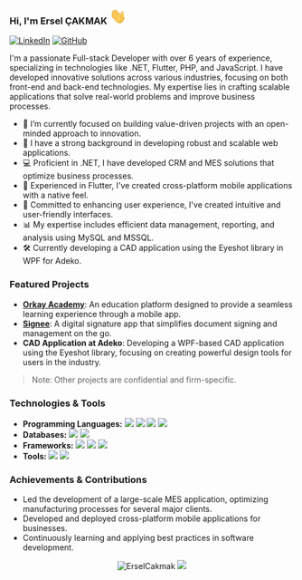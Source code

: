 ### Hi, I'm Ersel ÇAKMAK <img src="https://github.com/Parply/Parply/blob/master/.github/Hi.gif?raw=true" width="30px">

[![LinkedIn](https://img.shields.io/badge/-LinkedIn-blue?style=flat&logo=Linkedin&logoColor=white&link=https://www.linkedin.com/in/erselcakmak/)](https://www.linkedin.com/in/erselcakmak/)
[![GitHub](https://img.shields.io/badge/-GitHub-181717?style=flat&logo=github)](https://github.com/erselcakmak)

I'm a passionate Full-stack Developer with over 6 years of experience, specializing in technologies like .NET, Flutter, PHP, and JavaScript. I have developed innovative solutions across various industries, focusing on both front-end and back-end technologies. My expertise lies in crafting scalable applications that solve real-world problems and improve business processes.

- 🌱 I’m currently focused on building value-driven projects with an open-minded approach to innovation.
- 🚀 I have a strong background in developing robust and scalable web applications.
- 💻 Proficient in .NET, I have developed CRM and MES solutions that optimize business processes.
- 📱 Experienced in Flutter, I've created cross-platform mobile applications with a native feel.
- 🌟 Committed to enhancing user experience, I've created intuitive and user-friendly interfaces.
- 📊 My expertise includes efficient data management, reporting, and analysis using MySQL and MSSQL.
- 🛠️ Currently developing a CAD application using the Eyeshot library in WPF for Adeko.

### Featured Projects

- **[Orkay Academy](https://play.google.com/store/apps/details?id=com.orkay.academy&hl=tr)**: An education platform designed to provide a seamless learning experience through a mobile app.
- **[Signee](https://play.google.com/store/apps/details?id=com.signee.app&hl=tr)**: A digital signature app that simplifies document signing and management on the go.
- **CAD Application at Adeko**: Developing a WPF-based CAD application using the Eyeshot library, focusing on creating powerful design tools for users in the industry.

> Note: Other projects are confidential and firm-specific.

### Technologies & Tools
- **Programming Languages:** <img src="https://img.shields.io/badge/-.NET-512BD4?style=for-the-badge&logo=.net" /> <img src="https://img.shields.io/badge/-Flutter-02569B?style=for-the-badge&logo=flutter" /> <img src="https://img.shields.io/badge/-PHP-777BB4?style=for-the-badge&logo=php&logoColor=white" /> <img src="https://img.shields.io/badge/-JavaScript-F7DF1E?style=for-the-badge&logo=javascript&logoColor=black" />
- **Databases:** <img src="https://img.shields.io/badge/-MySQL-4479A1?style=for-the-badge&logo=mysql&logoColor=white" /> <img src="https://img.shields.io/badge/-MSSQL-CC2927?style=for-the-badge&logo=microsoft-sql-server&logoColor=white" />
- **Frameworks:** <img src="https://img.shields.io/badge/-.NET_Framework-512BD4?style=for-the-badge&logo=.net" /> <img src="https://img.shields.io/badge/-Flutter-02569B?style=for-the-badge&logo=flutter" /> <img src="https://img.shields.io/badge/-Git-F05032?style=for-the-badge&logo=git&logoColor=white" />
- **Tools:** <img src="https://img.shields.io/badge/-Visual_Studio-5C2D91?style=for-the-badge&logo=visual-studio" /> <img src="https://img.shields.io/badge/-VS_Code-007ACC?style=for-the-badge&logo=visual-studio-code&logoColor=white" />

### Achievements & Contributions
- Led the development of a large-scale MES application, optimizing manufacturing processes for several major clients.
- Developed and deployed cross-platform mobile applications for businesses.
- Continuously learning and applying best practices in software development.

<p align="center">
<img src="https://komarev.com/ghpvc/?username=ErselCakmak" alt="ErselCakmak" />
<a href="https://github.com/ErselCakmak/"><img src="https://img.shields.io/github/last-commit/ErselCakmak/ErselCakmak?style=flat-square&label=Last%20Updated%20"/></a>
</p>
